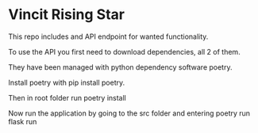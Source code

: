 # Vincit Rising Star

This repo includes and API endpoint for wanted functionality.

To use the API you first need to download dependencies, all 2 of them.

They have been managed with python dependency software poetry.

Install poetry with pip install poetry.

Then in root folder run poetry install

Now run the application by going to the src folder and entering poetry run flask run
